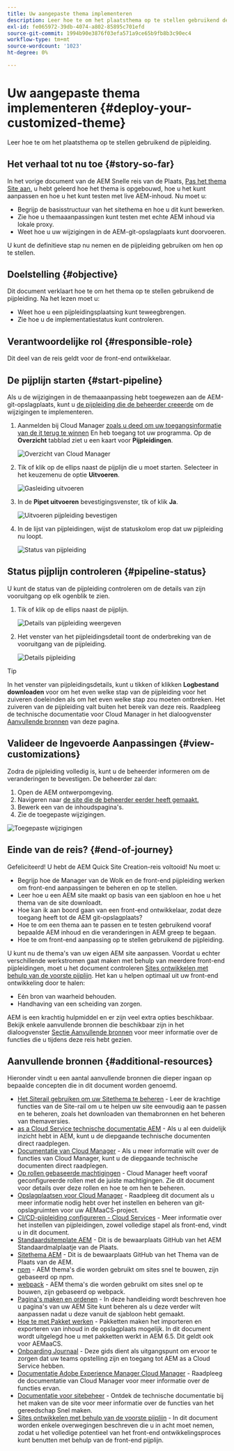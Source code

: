 ```yaml
---
title: Uw aangepaste thema implementeren
description: Leer hoe te om het plaatsthema op te stellen gebruikend de pijpleiding.
exl-id: fe065972-39db-4074-a802-85895c701efd
source-git-commit: 1994b90e3876f03efa571a9ce65b9fb8b3c90ec4
workflow-type: tm+mt
source-wordcount: '1023'
ht-degree: 0%

---
```


# Uw aangepaste thema implementeren {#deploy-your-customized-theme}

Leer hoe te om het plaatsthema op te stellen gebruikend de pijpleiding.

## Het verhaal tot nu toe {#story-so-far}

In het vorige document van de AEM Snelle reis van de Plaats, [Pas het thema Site aan,](customize-theme.md) u hebt geleerd hoe het thema is opgebouwd, hoe u het kunt aanpassen en hoe u het kunt testen met live AEM-inhoud. Nu moet u:

* Begrijp de basisstructuur van het sitethema en hoe u dit kunt bewerken.
* Zie hoe u themaaanpassingen kunt testen met echte AEM inhoud via lokale proxy.
* Weet hoe u uw wijzigingen in de AEM-git-opslagplaats kunt doorvoeren.

U kunt de definitieve stap nu nemen en de pijpleiding gebruiken om hen op te stellen.

## Doelstelling {#objective}

Dit document verklaart hoe te om het thema op te stellen gebruikend de pijpleiding. Na het lezen moet u:

* Weet hoe u een pijpleidingsplaatsing kunt teweegbrengen.
* Zie hoe u de implementatiestatus kunt controleren.

## Verantwoordelijke rol {#responsible-role}

Dit deel van de reis geldt voor de front-end ontwikkelaar.

## De pijplijn starten {#start-pipeline}

Als u de wijzigingen in de themaaanpassing hebt toegewezen aan de AEM-git-opslagplaats, kunt u [de pijpleiding die de beheerder creeerde](pipeline-setup.md) om de wijzigingen te implementeren.

1. Aanmelden bij Cloud Manager [zoals u deed om uw toegangsinformatie van de it terug te winnen](retrieve-access.md) En heb toegang tot uw programma. Op de **Overzicht** tabblad ziet u een kaart voor **Pijpleidingen**.

   ![Overzicht van Cloud Manager](assets/cloud-manager-overview.png)

1. Tik of klik op de ellips naast de pijplijn die u moet starten. Selecteer in het keuzemenu de optie **Uitvoeren**.

   ![Gasleiding uitvoeren](assets/run-pipeline.png)

1. In de **Pipet uitvoeren** bevestigingsvenster, tik of klik **Ja**.

   ![Uitvoeren pijpleiding bevestigen](assets/pipeline-confirm.png)

1. In de lijst van pijpleidingen, wijst de statuskolom erop dat uw pijpleiding nu loopt.

   ![Status van pijpleiding](assets/pipeline-running.png)

## Status pijplijn controleren {#pipeline-status}

U kunt de status van de pijpleiding controleren om de details van zijn vooruitgang op elk ogenblik te zien.

1. Tik of klik op de ellips naast de pijplijn.

   ![Details van pijpleiding weergeven](assets/view-pipeline-details.png)

1. Het venster van het pijpleidingsdetail toont de onderbreking van de vooruitgang van de pijpleiding.

   ![Details pijpleiding](assets/pipeline-details.png)

>[!TIP]
>
>In het venster van pijpleidingsdetails, kunt u tikken of klikken **Logbestand downloaden** voor om het even welke stap van de pijpleiding voor het zuiveren doeleinden als om het even welke stap zou moeten ontbreken. Het zuiveren van de pijpleiding valt buiten het bereik van deze reis. Raadpleeg de technische documentatie voor Cloud Manager in het dialoogvenster [Aanvullende bronnen](#additional-resources) van deze pagina.

## Valideer de Ingevoerde Aanpassingen {#view-customizations}

Zodra de pijpleiding volledig is, kunt u de beheerder informeren om de veranderingen te bevestigen. De beheerder zal dan:

1. Open de AEM ontwerpomgeving.
1. Navigeren naar [de site die de beheerder eerder heeft gemaakt.](create-site.md)
1. Bewerk een van de inhoudspagina&#39;s.
1. Zie de toegepaste wijzigingen.

![Toegepaste wijzigingen](assets/changes-applied.png)

## Einde van de reis? {#end-of-journey}

Gefeliciteerd! U hebt de AEM Quick Site Creation-reis voltooid! Nu moet u:

* Begrijp hoe de Manager van de Wolk en de front-end pijpleiding werken om front-end aanpassingen te beheren en op te stellen.
* Leer hoe u een AEM site maakt op basis van een sjabloon en hoe u het thema van de site downloadt.
* Hoe kan ik aan boord gaan van een front-end ontwikkelaar, zodat deze toegang heeft tot de AEM git-opslagplaats?
* Hoe te om een thema aan te passen en te testen gebruikend vooraf bepaalde AEM inhoud en die veranderingen in AEM greep te begaan.
* Hoe te om front-end aanpassing op te stellen gebruikend de pijpleiding.

U kunt nu de thema&#39;s van uw eigen AEM site aanpassen. Voordat u echter verschillende werkstromen gaat maken met behulp van meerdere front-end pijpleidingen, moet u het document controleren [Sites ontwikkelen met behulp van de voorste pijplijn](/help/implementing/developing/introduction/developing-with-front-end-pipelines.md). Het kan u helpen optimaal uit uw front-end ontwikkeling door te halen:

* Eén bron van waarheid behouden.
* Handhaving van een scheiding van zorgen.

AEM is een krachtig hulpmiddel en er zijn veel extra opties beschikbaar. Bekijk enkele aanvullende bronnen die beschikbaar zijn in het dialoogvenster [Sectie Aanvullende bronnen](#additional-resources) voor meer informatie over de functies die u tijdens deze reis hebt gezien.

## Aanvullende bronnen {#additional-resources}

Hieronder vindt u een aantal aanvullende bronnen die dieper ingaan op bepaalde concepten die in dit document worden genoemd.

* [Het Siterail gebruiken om uw Sitethema te beheren](/help/sites-cloud/administering/site-creation/site-rail.md) - Leer de krachtige functies van de Site-rail om u te helpen uw site eenvoudig aan te passen en te beheren, zoals het downloaden van themabronnen en het beheren van themaversies.
* [as a Cloud Service technische documentatie AEM](https://experienceleague.adobe.com/docs/experience-manager-cloud-service.html) - Als u al een duidelijk inzicht hebt in AEM, kunt u de diepgaande technische documenten direct raadplegen.
* [Documentatie van Cloud Manager](https://experienceleague.adobe.com/docs/experience-manager-cloud-service/onboarding/onboarding-concepts/cloud-manager-introduction.html) - Als u meer informatie wilt over de functies van Cloud Manager, kunt u de diepgaande technische documenten direct raadplegen.
* [Op rollen gebaseerde machtigingen](https://experienceleague.adobe.com/docs/experience-manager-cloud-manager/using/requirements/role-based-permissions.html) - Cloud Manager heeft vooraf geconfigureerde rollen met de juiste machtigingen. Zie dit document voor details over deze rollen en hoe te om hen te beheren.
* [Opslagplaatsen voor Cloud Manager](/help/implementing/cloud-manager/managing-code/cloud-manager-repositories.md) - Raadpleeg dit document als u meer informatie nodig hebt over het instellen en beheren van git-opslagruimten voor uw AEMaaCS-project.
* [CI/CD-pijpleiding configureren - Cloud Services](/help/implementing/cloud-manager/configuring-pipelines/introduction-ci-cd-pipelines.md) - Meer informatie over het instellen van pijpleidingen, zowel volledige stapel als front-end, vindt u in dit document.
* [Standaardsitemplate AEM](https://github.com/adobe/aem-site-template-standard) - Dit is de bewaarplaats GitHub van het AEM Standaardmalplaatje van de Plaats.
* [Sitethema AEM](https://github.com/adobe/aem-site-template-standard-theme-e2e) - Dit is de bewaarplaats GitHub van het Thema van de Plaats van de AEM.
* [npm](https://www.npmjs.com) - AEM thema&#39;s die worden gebruikt om sites snel te bouwen, zijn gebaseerd op npm.
* [webpack](https://webpack.js.org) - AEM thema&#39;s die worden gebruikt om sites snel op te bouwen, zijn gebaseerd op webpack.
* [Pagina&#39;s maken en ordenen](/help/sites-cloud/authoring/fundamentals/organizing-pages.md) - In deze handleiding wordt beschreven hoe u pagina&#39;s van uw AEM Site kunt beheren als u deze verder wilt aanpassen nadat u deze vanuit de sjabloon hebt gemaakt.
* [Hoe te met Pakket werken](/help/implementing/developing/tools/package-manager.md) - Pakketten maken het importeren en exporteren van inhoud in de opslagplaats mogelijk. In dit document wordt uitgelegd hoe u met pakketten werkt in AEM 6.5. Dit geldt ook voor AEMaaCS.
* [Onboarding Journaal](/help/journey-onboarding/overview.md) - Deze gids dient als uitgangspunt om ervoor te zorgen dat uw teams opstelling zijn en toegang tot AEM as a Cloud Service hebben.
* [Documentatie Adobe Experience Manager Cloud Manager](https://experienceleague.adobe.com/docs/experience-manager-cloud-manager/using/introduction-to-cloud-manager.html) - Raadpleeg de documentatie van Cloud Manager voor meer informatie over de functies ervan.
* [Documentatie voor sitebeheer](/help/sites-cloud/administering/site-creation/create-site.md) - Ontdek de technische documentatie bij het maken van de site voor meer informatie over de functies van het gereedschap Snel maken.
* [Sites ontwikkelen met behulp van de voorste pijplijn](/help/implementing/developing/introduction/developing-with-front-end-pipelines.md) - In dit document worden enkele overwegingen beschreven die u in acht moet nemen, zodat u het volledige potentieel van het front-end ontwikkelingsproces kunt benutten met behulp van de front-end pijplijn.
